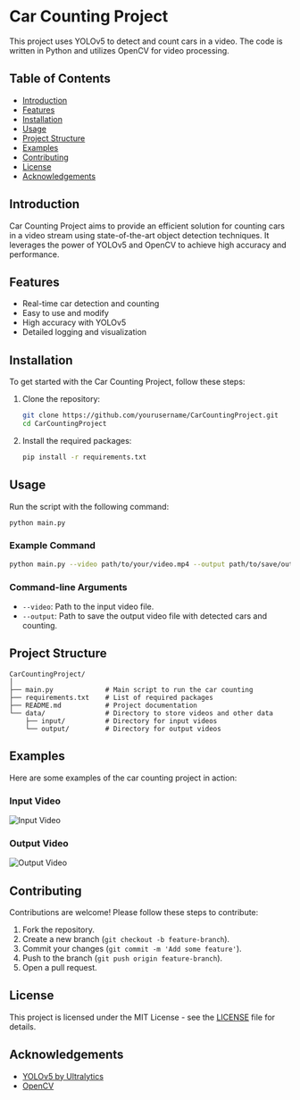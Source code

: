 # Car Counting Project

This project uses YOLOv5 to detect and count cars in a video. The code is written in Python and utilizes OpenCV for video processing.

## Table of Contents

- [Introduction](#introduction)
- [Features](#features)
- [Installation](#installation)
- [Usage](#usage)
- [Project Structure](#project-structure)
- [Examples](#examples)
- [Contributing](#contributing)
- [License](#license)
- [Acknowledgements](#acknowledgements)

## Introduction

Car Counting Project aims to provide an efficient solution for counting cars in a video stream using state-of-the-art object detection techniques. It leverages the power of YOLOv5 and OpenCV to achieve high accuracy and performance.

## Features

- Real-time car detection and counting
- Easy to use and modify
- High accuracy with YOLOv5
- Detailed logging and visualization

## Installation

To get started with the Car Counting Project, follow these steps:

1. Clone the repository:
    ```sh
    git clone https://github.com/yourusername/CarCountingProject.git
    cd CarCountingProject
    ```

2. Install the required packages:
    ```sh
    pip install -r requirements.txt
    ```

## Usage

Run the script with the following command:
```sh
python main.py
```

### Example Command

```sh
python main.py --video path/to/your/video.mp4 --output path/to/save/output.mp4
```

### Command-line Arguments

- `--video`: Path to the input video file.
- `--output`: Path to save the output video file with detected cars and counting.

## Project Structure

```plaintext
CarCountingProject/
│
├── main.py             # Main script to run the car counting
├── requirements.txt    # List of required packages
├── README.md           # Project documentation
└── data/               # Directory to store videos and other data
    ├── input/          # Directory for input videos
    └── output/         # Directory for output videos
```

## Examples

Here are some examples of the car counting project in action:

### Input Video

![Input Video](path/to/input/video/image.png)

### Output Video

![Output Video](path/to/output/video/image.gif)

## Contributing

Contributions are welcome! Please follow these steps to contribute:

1. Fork the repository.
2. Create a new branch (`git checkout -b feature-branch`).
3. Commit your changes (`git commit -m 'Add some feature'`).
4. Push to the branch (`git push origin feature-branch`).
5. Open a pull request.

## License

This project is licensed under the MIT License - see the [LICENSE](LICENSE) file for details.

## Acknowledgements

- [YOLOv5 by Ultralytics](https://github.com/ultralytics/yolov5)
- [OpenCV](https://opencv.org/)
